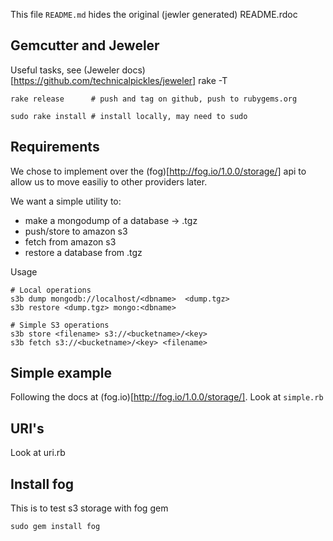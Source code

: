 This file `README.md` hides the original (jewler generated) README.rdoc

## Gemcutter and Jeweler
Useful tasks, see (Jeweler docs)[https://github.com/technicalpickles/jeweler]
    rake -T

    rake release      # push and tag on github, push to rubygems.org
    
    sudo rake install # install locally, may need to sudo

## Requirements
We chose to implement over the (fog)[http://fog.io/1.0.0/storage/] api to allow us to
move easiliy to other providers later.

We want a simple utility to:

*   make a mongodump of a database -> .tgz
*   push/store to amazon s3
*   fetch from amazon s3
*   restore a database from .tgz

Usage

    # Local operations
    s3b dump mongodb://localhost/<dbname>  <dump.tgz>
    s3b restore <dump.tgz> mongo:<dbname>

    # Simple S3 operations
    s3b store <filename> s3://<bucketname>/<key>
    s3b fetch s3://<bucketname>/<key> <filename>
    
## Simple example
Following the docs at (fog.io)[http://fog.io/1.0.0/storage/].
Look at `simple.rb`

## URI's
Look at uri.rb

## Install fog
This is to test s3 storage with fog gem

    sudo gem install fog
    